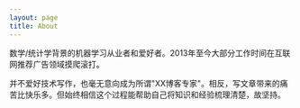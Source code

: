 ```yaml
---
layout: page
title: About
---
```


数学/统计学背景的机器学习从业者和爱好者。2013年至今大部分工作时间在互联网推荐广告领域摸爬滚打。

并不爱好技术写作，也毫无意向成为所谓"XX博客专家"。相反，写文章带来的痛苦比快乐多。但始终相信这个过程能帮助自己将知识和经验梳理清楚，故坚持。

